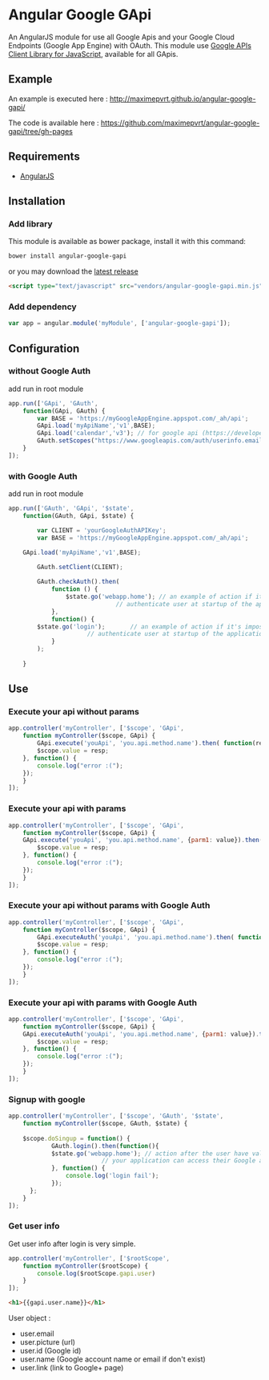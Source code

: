 Angular Google GApi
=======================

An AngularJS module for use all Google Apis and your Google Cloud Endpoints (Google App Engine) with OAuth.
This module use [Google APIs Client Library for JavaScript](https://developers.google.com/api-client-library/javascript/), available for all GApis.

## Example

An example is executed here : http://maximepvrt.github.io/angular-google-gapi/

The code is available here : https://github.com/maximepvrt/angular-google-gapi/tree/gh-pages

## Requirements

- [AngularJS](http://angularjs.org)

## Installation
### Add library
This module is available as bower package, install it with this command:

```bash
bower install angular-google-gapi
```
or you may download the [latest release](https://github.com/maximepvrt/angular-google-gapi/releases)

```html
<script type="text/javascript" src="vendors/angular-google-gapi.min.js"></script>
```
### Add dependency

```javascript
var app = angular.module('myModule', ['angular-google-gapi']);
```

## Configuration
### without Google Auth

add run in root module

```javascript
app.run(['GApi', 'GAuth',
    function(GApi, GAuth) {
        var BASE = 'https://myGoogleAppEngine.appspot.com/_ah/api';
        GApi.load('myApiName','v1',BASE);
        GApi.load('calendar','v3'); // for google api (https://developers.google.com/apis-explorer/)
        GAuth.setScopes("https://www.googleapis.com/auth/userinfo.email https://www.googleapis.com/auth/calendar.readonly"); // default scope is only https://www.googleapis.com/auth/userinfo.email
    }
]);
```
### with Google Auth

add run in root module

```javascript
app.run(['GAuth', 'GApi', '$state',
    function(GAuth, GApi, $state) {

        var CLIENT = 'yourGoogleAuthAPIKey';
        var BASE = 'https://myGoogleAppEngine.appspot.com/_ah/api';

	GApi.load('myApiName','v1',BASE);

        GAuth.setClient(CLIENT);
        
        GAuth.checkAuth().then(
            function () {
                $state.go('webapp.home'); // an example of action if it's possible to
                			  // authenticate user at startup of the application
            },
            function() {
		$state.go('login');       // an example of action if it's impossible to
					  // authenticate user at startup of the application
            }
        );
        
    }
```

## Use

### Execute your api without params

```javascript
app.controller('myController', ['$scope', 'GApi',
    function myController($scope, GApi) {
      	GApi.execute('youApi', 'you.api.method.name').then( function(resp) {
	    $scope.value = resp;
	}, function() {
		console.log("error :(");
	});
    }
]);
```

### Execute your api with params

```javascript
app.controller('myController', ['$scope', 'GApi',
    function myController($scope, GApi) {
	GApi.execute('youApi', 'you.api.method.name', {parm1: value}).then( function(resp) {
	    $scope.value = resp;
	}, function() {
		console.log("error :(");
	});
    }
]);
```

### Execute your api without params with Google Auth

```javascript
app.controller('myController', ['$scope', 'GApi',
    function myController($scope, GApi) {
      	GApi.executeAuth('youApi', 'you.api.method.name').then( function(resp) {
	    $scope.value = resp;
	}, function() {
		console.log("error :(");
	});
    }
]);
```

### Execute your api with params with Google Auth

```javascript
app.controller('myController', ['$scope', 'GApi',
    function myController($scope, GApi) {
	GApi.executeAuth('youApi', 'you.api.method.name', {parm1: value}).then( function(resp) {
	    $scope.value = resp;
	}, function() {
		console.log("error :(");
	});
    }
]);
```

### Signup with google

```javascript
app.controller('myController', ['$scope', 'GAuth', '$state',
    function myController($scope, GAuth, $state) {
        
	$scope.doSingup = function() {
      	    GAuth.login().then(function(){
        	$state.go('webapp.home'); // action after the user have validated that
        				  // your application can access their Google account.
            }, function() {
            	console.log('login fail');
            });
      };
    }
]);
```

### Get user info

Get user info after login is very simple.

```javascript
app.controller('myController', ['$rootScope',
    function myController($rootScope) {
        console.log($rootScope.gapi.user)
    }
]);
```

```html
<h1>{{gapi.user.name}}</h1>
```
User object : 
 - user.email
 - user.picture (url)
 - user.id (Google id)
 - user.name (Google account name or email if don't exist)
 - user.link (link to Google+ page)


